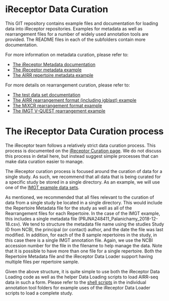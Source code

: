 # iReceptor Data Curation

This GIT repository contains example files and documentation for loading data into iReceptor repositories. Examples for metadata as well as rearrangement files for a number of widely used annotation tools are provided. The README files in each of the subfolders contain more documentation.

For more information on metadata curation, please refer to: 
* [The iReceptor Metadata documentation](metadata)
* [The iReceptor metadata example](test/ir_repertoire)
* [The AIRR repertoire metadata example](test/airr_repertoire)

For more details on rearrangement curation, please refer to:
* [The test data set documentation](test)
* [The AIRR rearrangement format (including igblast) example](test/igblast)
* [The MiXCR rearrangement format example](test/mixcr)
* [The IMGT V-QUEST rearrangement example](test/imgt)

# The iReceptor Data Curation process

The iReceptor team follows a relatively strict data curation process. This process is documented on the [iReceptor Curation page](http://www.ireceptor.org/curation). We do not discuss this process in detail here, but instead suggest simple processes that can make data curation easier to manage.

The iReceptor curation process is focused around the curation of data for a single study. As such, we recommend that all data that is being curated for a specific study be stored in a single directory. As an example, we will use one of the [IMGT example data sets](test/imgt/imgt).

As mentioned, we recommended that all files relevant to the curation of data from a single study be located in a single directory. This would include the Repertoire Metadata file for the study as well as all of the Rearrangement files for each Repertoire. In the case of the IMGT example, this includes a single metadata file (PRJNA248411_Palanichamy_2018-12-18.csv). We tend to structure the metadata file name using the studies Study ID from NCBI, the principal (or contact) author, and the date the file was last modified. In addition, for each of the 8 sample repertoires in the study, in this case there is a single IMGT annotation file. Again, we use the NCBI accession number for the file in the filename to help manage the data. Note that it is possible to have more than one file for a single repertoire. Both the Repertoire Metadata file and the iReceptor Data Loader support having multiple files per repertoire sample.

Given the above structure, it is quite simple to use both the iReceptor Data Loading code as well as the helper Data Loading scripts to load AIRR-seq data in such a form. Please refer to the [shell scripts](test/imgt/test_imgt_large.sh) in the individual annotation tool folders for example uses of the iReceptor Data Loader scripts to load a complete study.
